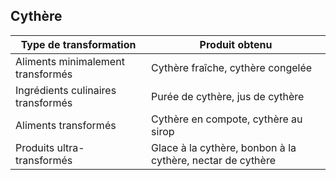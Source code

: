 ## Cythère

| **Type de transformation**         | **Produit obtenu**                                         |
| ---------------------------------- | ---------------------------------------------------------- |
| Aliments minimalement transformés  | Cythère fraîche, cythère congelée                          |
| Ingrédients culinaires transformés | Purée de cythère, jus de cythère                           |
| Aliments transformés               | Cythère en compote, cythère au sirop                       |
| Produits ultra-transformés         | Glace à la cythère, bonbon à la cythère, nectar de cythère |
